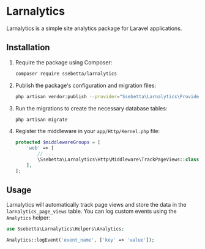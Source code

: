 # Larnalytics

Larnalytics is a simple site analytics package for Laravel applications.

## Installation

1. Require the package using Composer:

    ```bash
    composer require ssebetta/larnalytics
    ```

2. Publish the package's configuration and migration files:

    ```bash
    php artisan vendor:publish --provider="Ssebetta\Larnalytics\Providers\LarnalyticsServiceProvider"
    ```

3. Run the migrations to create the necessary database tables:

    ```bash
    php artisan migrate
    ```

4. Register the middleware in your `app/Http/Kernel.php` file:

    ```php
    protected $middlewareGroups = [
        'web' => [
            // ...
            \Ssebetta\Larnalytics\Http\Middleware\TrackPageViews::class,
        ],
    ];
    ```

## Usage

Larnalytics will automatically track page views and store the data in the `larnalytics_page_views` table. You can log custom events using the `Analytics` helper:

```php
use Ssebetta\Larnalytics\Helpers\Analytics;

Analytics::logEvent('event_name', ['key' => 'value']);
